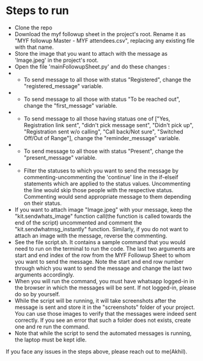 # Steps to run

- Clone the repo
- Download the myf followup sheet in the project's root. Rename it as "MYF followup Master - MYF attendees.csv", replacing any existing file with that name.
- Store the image that you want to attach with the message as 'Image.jpeg' in the project's root.
- Open the file 'mainFollowupSheet.py' and do these changes :
- - To send message to all those with status "Registered", change the "registered_message" variable.
- - To send message to all those with status "To be reached out", change the "first_message" variable.
- - To send message to all those having statuas one of ["Yes, Registration link sent", "didn't pick message sent", "Didn't pick up", "Registration sent w/o calling", "Call back/Not sure", "Switched Off/Out of Range"], change the "reminder_message" variable.
- - To send message to all those with status "Present", change the "present_message" variable.
- - Filter the statuses to which you want to send the message by commenting-uncommenting the 'continue' line in the if-elseif statements which are applied to the status values. Uncommenting the line would skip those people with the respective status. Commenting would send appropriate message to them depending on their status.
- If you want to attach image "Image.jpeg" with your message, keep the "kit.sendwhats_image" function call(the function is called towards the end of the script) uncommented and comment the "kit.sendwhatmsg_instantly" function. Similarly, if you do not want to attach an image with the message, reverse the commenting.
- See the file script.sh. It contains a sample command that you would need to run on the terminal to run the code. The last two arguments are start and end index of the row from the MYF Followup Sheet to whom you want to send the message. Note the start and end row number through which you want to send the message and change the last two arguments accordingly.
- When you will run the command, you must have whatsapp logged-in in the browser in which the messages will be sent. If not logged-in, please do so by yourself.
- While the script will be running, it will take screenshots after the message is sent and store it in the "screenshots" folder of your project. You can use those images to verify that the messages were indeed sent correctly. If you see an error that such a folder does not exists, create one and re run the command.
- Note that while the script to send the automated messages is running, the laptop must be kept idle.

If you face any issues in the steps above, please reach out to me(Akhil).